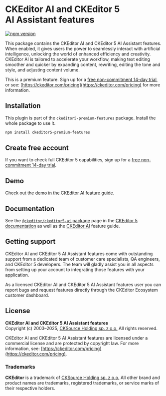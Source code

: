 CKEditor&nbsp;AI and CKEditor&nbsp;5 AI&nbsp;Assistant features
===============================================================

[![npm version](https://badge.fury.io/js/%40ckeditor%2Fckeditor5-ai.svg)](https://www.npmjs.com/package/@ckeditor/ckeditor5-ai)

This package contains the CKEditor&nbsp;AI and CKEditor&nbsp;5 AI&nbsp;Assistant features. When enabled, it gives users the power to seamlessly interact with artificial intelligence, unlocking the world of enhanced efficiency and creativity. CKEditor&nbsp;AI is tailored to accelerate your workflow, making text editing smoother and quicker by expanding content, rewriting, editing the tone and style, and adjusting content volume.

This is a premium feature. Sign up for a [free non-commitment 14-day trial](https://portal.ckeditor.com/checkout?plan=free), or see: [https://ckeditor.com/pricing](https://ckeditor.com/pricing) for more information.

## Installation

This plugin is part of the `ckeditor5-premium-features` package. Install the whole package to use it.

```bash
npm install ckeditor5-premium-features
```

## Create free account

If you want to check full CKEditor&nbsp;5 capabilities, sign up for a [free non-commitment 14-day trial](https://portal.ckeditor.com/checkout?plan=free).

## Demo

Check out the [demo in the CKEditor&nbsp;AI feature guide](https://ckeditor.com/docs/ckeditor5/latest/features/ckeditor-ai-overview.html#demo).

## Documentation

See the [`@ckeditor/ckeditor5-ai` package](https://ckeditor.com/docs/ckeditor5/latest/api/ai.html) page in the [CKEditor&nbsp;5 documentation](https://ckeditor.com/docs/ckeditor5/latest/) as well as the [CKEditor&nbsp;AI](https://ckeditor.com/docs/ckeditor5/latest/features/ckeditor-ai.html) feature guide.

## Getting support

CKEditor&nbsp;AI and CKEditor&nbsp;5 AI&nbsp;Assistant features come with outstanding support from a dedicated team of customer care specialists, QA engineers, and CKEditor&nbsp;5 developers. The team will gladly assist you in all aspects from setting up your account to integrating those features with your application.

As a licensed CKEditor&nbsp;AI and CKEditor&nbsp;5 AI&nbsp;Assistant features user you can report bugs and request features directly through the CKEditor Ecosystem customer dashboard.

## License

**CKEditor&nbsp;AI and CKEditor&nbsp;5 AI&nbsp;Assistant features**<br>
Copyright (c) 2003–2025, [CKSource Holding sp. z o.o.](https://cksource.com) All rights reserved.

CKEditor&nbsp;AI and CKEditor&nbsp;5 AI&nbsp;Assistant features are licensed under a commercial license and are protected by copyright law. For more information, see: [https://ckeditor.com/pricing](https://ckeditor.com/pricing).

### Trademarks

**CKEditor** is a trademark of [CKSource Holding sp. z o.o.](https://cksource.com) All other brand and product names are trademarks, registered trademarks, or service marks of their respective holders.
